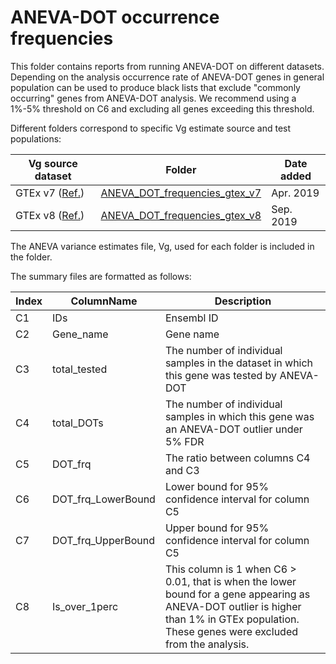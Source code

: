 # ANEVA-DOT occurrence frequencies
This folder contains reports from running ANEVA-DOT on different datasets. Depending on the analysis occurrence rate of ANEVA-DOT genes in general population can be used to produce black lists that exclude "commonly occurring" genes from ANEVA-DOT analysis. We recommend using a 1%-5% threshold on C6 and excluding all genes exceeding this threshold. 

Different folders correspond to specific Vg estimate source and test populations:

|Vg source dataset | Folder |Date added|
|- | - | - |
|GTEx v7 ([Ref.](https://science.sciencemag.org/content/366/6463/351.abstract)) | [ANEVA_DOT_frequencies_gtex_v7](https://github.com/PejLab/Datasets/tree/master/ANEVA_DOT_frequencies/ANEVA_DOT_frequencies_gtex_v7)|Apr. 2019|
|GTEx v8 ([Ref.](https://www.biorxiv.org/content/10.1101/786053v1.abstract)) | [ANEVA_DOT_frequencies_gtex_v8](https://github.com/PejLab/Datasets/tree/master/ANEVA_DOT_frequencies/ANEVA_DOT_frequencies_gtex_v8)|Sep. 2019|


The ANEVA variance estimates file, Vg, used for each folder is included in the folder. 

The summary files are formatted as follows:

|Index | ColumnName | Description |
|- | - | - |
|C1 | IDs | Ensembl ID|
C2 | Gene_name | Gene name|
C3 | total_tested | The number of individual samples in the dataset in which this gene was tested by ANEVA-DOT|
C4 | total_DOTs | The number of individual samples in which this gene was an ANEVA-DOT outlier under 5% FDR|
C5 | DOT_frq | The ratio between columns C4 and C3|
C6 | DOT_frq_LowerBound | Lower bound for 95% confidence interval for column C5 |
C7 | DOT_frq_UpperBound | Upper bound for 95% confidence interval for column C5 |
C8 | Is_over_1perc | This column is 1 when C6 > 0.01, that is when the lower bound for a gene appearing as ANEVA-DOT outlier is higher than 1% in GTEx population. These genes were excluded from the analysis.|
